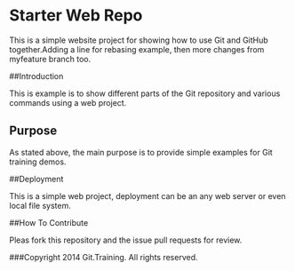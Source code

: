 # Starter Web Repo

This is a simple website project for 
showing how to use Git and GitHub together.Adding a line for rebasing example,
then more changes from myfeature branch too.


##Introduction

This is example is to show different parts
of the Git repository and various commands
using a web project.

## Purpose

As stated above, the main purpose is to
provide simple examples for Git training
demos.

##Deployment

This is a simple web project, deployment
can be an any web server or even local
file system.

##How To Contribute

Pleas fork this repository and the issue pull requests for
review.

###Copyright
2014 Git.Training. All rights reserved.


